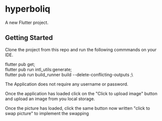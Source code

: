 # hyperboliq

A new Flutter project.

## Getting Started

Clone the project from this repo and run the following commmands on your IDE.

  flutter pub get;\
   flutter pub run intl_utils:generate;\
   flutter pub run build_runner build --delete-conflicting-outputs ;\
   
The Application does not require any username or password.

Once the application has loaded click on the "Click to upload image" button and upload an image from you local storage.

Once the picture has loaded, click the same button now written "click to swap picture" to implement the swapping

